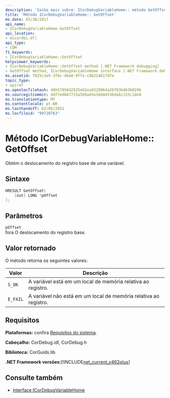 ```yaml
---
description: 'Saiba mais sobre: ICorDebugVariableHome:: método GetOffset'
title: 'Método ICorDebugVariableHome:: GetOffset'
ms.date: 03/30/2017
api_name:
- ICorDebugVariableHome.GetOffset
api_location:
- mscordbi.dll
api_type:
- COM
f1_keywords:
- ICorDebugVariableHome::GetOffset
helpviewer_keywords:
- ICorDebugVariableHome::GetOffset method [.NET Framework debugging]
- GetOffset method, ICorDebugVariableHome interface [.NET Framework debugging]
ms.assetid: f025c2e5-3f6c-4be8-9ffe-c8b214617dfe
topic_type:
- apiref
ms.openlocfilehash: 48b57856d2825dd2ea9328064a28783b4b36029b
ms.sourcegitcommit: ddf7edb67715a5b9a45e3dd44536dabc153c1de0
ms.translationtype: MT
ms.contentlocale: pt-BR
ms.lasthandoff: 02/06/2021
ms.locfileid: "99728763"
---
```

# <a name="icordebugvariablehomegetoffset-method"></a>Método ICorDebugVariableHome:: GetOffset

Obtém o deslocamento do registro base de uma variável.  
  
## <a name="syntax"></a>Sintaxe  
  
```cpp  
HRESULT GetOffset(  
    [out] LONG *pOffset  
);  
```  
  
## <a name="parameters"></a>Parâmetros  

 `pOffset`  
 fora O deslocamento do registro base.  
  
## <a name="return-value"></a>Valor retornado  

 O método retorna os seguintes valores:  
  
|Valor|Descrição|  
|-----------|-----------------|  
|`S_OK`|A variável está em um local de memória relativa ao registro.|  
|`E_FAIL`|A variável não está em um local de memória relativa ao registro.|  
  
## <a name="requirements"></a>Requisitos  

 **Plataformas:** confira [Requisitos do sistema](../../get-started/system-requirements.md).  
  
 **Cabeçalho:** CorDebug.idl, CorDebug.h  
  
 **Biblioteca:** CorGuids.lib  
  
 **.NET Framework versões:**[!INCLUDE[net_current_v462plus](../../../../includes/net-current-v462plus-md.md)]  
  
## <a name="see-also"></a>Consulte também

- [Interface ICorDebugVariableHome](icordebugvariablehome-interface.md)
